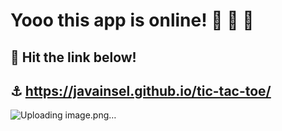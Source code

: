 # Yooo this app is online! :mega: :mega: :mega:
## :facepunch: Hit the link below!
## :anchor: https://javainsel.github.io/tic-tac-toe/
![Uploading image.png…]()


